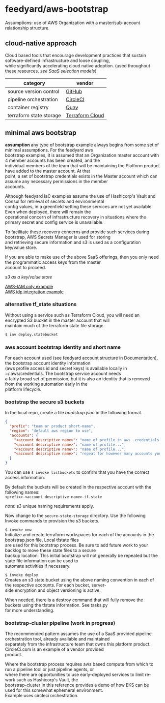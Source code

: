 # feedyard/aws-bootstrap

Assumptions: use of AWS Organization with a master/sub-account relationship structure.  
  
## cloud-native approach

Cloud based tools that encourage development practices that sustain software-defined infrastructure and loose coupling,  
while significantly accelerating cloud native adoption. (used throughout these resources. _see SaaS selection models_)  


| category                | vendor                                  |
|-------------------------|-----------------------------------------|
| source version control  | [GitHub](https://github.com)            |
| pipeline orchestration  | [CircleCI](https://circleci.com)        |
| container registry      | [Quay](https://quay.io)                 |
| terraform state storage | [Terraform Cloud](https://terraform.io) |

## minimal aws bootstrap

__assumption__ any type of bootstrap example always begins from some set of minimal assumptions.  For the feedyard aws  
bootstrap examples, it is assumed that an Organization master account with 4 member accounts has been created, and the  
individual members of the team that will be maintaining the Platform product have added to the master account. At that  
point, a set of bootstrap credentials exists in the Master account which can assume any necessary permissions in the member  
accounts.  

Although feedyard IaC examples assume the use of Hashicorp's Vault and Consul for retrieval of secrets and environmental  
config values, in a greenfield setting these services are not yet available. Even when deployed, there will remain the  
operational concern of infrastructure recovery in situations where the primary secret and config service is unavailable.  

To facilitate these recovery concerns and provide such services during bootstrap, AWS Secrets Manager is used for storing  
and retrieving secure information and s3 is used as a configuration key/value store.

If you are able to make use of the above SaaS offerings, then you only need the programmatic access keys from the master  
account to proceed.

*s3 as a key/value store*  



[AWS-IAM only example](https://github.com/feedyard/baseline-aws-auth-iam-only)  
[AWS idp integration example](https://github.com/feedyard/baseline-aws-auth-idp)



### alternative tf_state situations

Without using a service such as Terraform Cloud, you will need an encrypted S3 bucket in the master account that will  
maintain much of the terraform state file storage. 


```bash
$ inv deploy.statebucket
```



### aws account bootstrap identity and short name

For each account used (see feedyard account structure in Documentation), the bootstrap account identity information  
(aws profile access id and secret keys) is available locally in ~/.aws/credentials. The bootstrap service account needs  
a fairly broad set of permission, but it is also an identity that is removed from the working automation early in the  
platform lifecycle.  

### bootstrap the secure s3 buckets

In the local repo, create a file _bootstrap.json_ in the following format. 

```json
{
  "prefix": "team or product short-name",
  "region": "default aws region to use",
  "accounts": {
    "<account descriptive name>": "name of profile in aws .credentials file for service account with appropriate permissions",
    "<account descriptive name>": "name of profile...",
    "<account descriptive name>": "name of profile...",
    "<account descriptive name>": "repeat for however many accounts you define in the platform architecture pipeline"
  }
}
```

You can use `$ invoke listbuckets` to confirm that you have the correct access information.  
 
By default the buckets will be created in the respective account with the following names:  
`<prefix>-<account descriptive name>-tf-state ` 

_note_:  s3 unique naming requirements apply.  

Now change to the `secure-state-storage` directory. Use the following Invoke commands to provision the s3 buckets.

`$ invoke new`  
Initialize and create terraform workspaces for each of the accounts in the bootstrap.json file. Local tfstate files  
are used for this bootstrap process. Be sure to add future work to your backlog to move these state files to a secure  
backup location. This initial bootstrap will not generally be repeated but the state file information can be used to  
automate activities if necessary.  

`$ invoke deploy`  
Creates an s3 state bucket using the above naming convention in each of the respective accounts. For each bucket, server-  
side encryption and object versioning is active.   

When needed, there is a destroy command that will fully remove the buckets using the tfstate information. See tasks.py  
for more understanding.  

### bootstrap-cluster pipeline (**work in progress**)

The recommended pattern assumes the use of a SaaS provided pipeline orchestration tool, already available and maintained  
separately from the infrastructure team that owns this platform product. CircleCi.com is an example of a vendor provided  
product.

Where the bootstrap process requires aws based compute from which to run a pipeline tool or just pipeline agents, or  
where there are opportunities to use early-deployed services to limit re-work such as Hashicorp's Vault, the  
bootstrap-cluster in this reference provides a demo of how EKS can be used for this somewhat ephemeral environment.  
Example uses circleci orchestration.  

